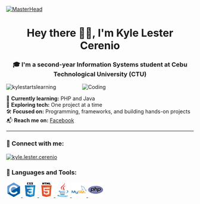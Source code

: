 [![MasterHead](https://user-images.githubusercontent.com/74038190/225813708-98b745f2-7d22-48cf-9150-083f1b00d6c9.gif)](https://github.com/kylestartslearning)

<h1 align="center">Hey there 👨‍💻, I'm Kyle Lester Cerenio</h1>
<h3 align="center">🎓 I'm a second-year Information Systems student at Cebu Technological University (CTU)</h3>

<img align="right" alt="Coding" width="300" src="https://user-images.githubusercontent.com/74038190/226127923-0e8b7792-7b3c-462b-951b-63c96ba1a5af.gif">

<p align="left"> 
  <img src="https://komarev.com/ghpvc/?username=kylestartslearning&label=Profile%20views&color=0e75b6&style=flat" alt="kylestartslearning" /> 
</p>

🌱 **Currently learning:** PHP and Java <br>
🚀 **Exploring tech:** One project at a time <br>
🛠️ **Focused on:** Programming, frameworks, and building hands-on projects <br>
📬 **Reach me on:** <a href="https://www.facebook.com/kyle.lester.cerenio">Facebook</a>

---

<h3 align="left">📱 Connect with me:</h3>
<p align="left">
<a href="https://facebook.com/kyle.lester.cerenio" target="blank">
  <img align="center" src="https://raw.githubusercontent.com/rahuldkjain/github-profile-readme-generator/master/src/images/icons/Social/facebook.svg" alt="kyle.lester.cerenio" height="30" width="40" />
</a>
</p>

<h3 align="left">🧰 Languages and Tools:</h3>
<p align="left"> 
  <a href="https://www.cprogramming.com/" target="_blank" rel="noreferrer"> 
    <img src="https://raw.githubusercontent.com/devicons/devicon/master/icons/c/c-original.svg" alt="C" width="40" height="40"/> 
  </a> 
  <a href="https://www.w3schools.com/css/" target="_blank" rel="noreferrer"> 
    <img src="https://raw.githubusercontent.com/devicons/devicon/master/icons/css3/css3-original-wordmark.svg" alt="CSS3" width="40" height="40"/> 
  </a> 
  <a href="https://www.w3.org/html/" target="_blank" rel="noreferrer"> 
    <img src="https://raw.githubusercontent.com/devicons/devicon/master/icons/html5/html5-original-wordmark.svg" alt="HTML5" width="40" height="40"/> 
  </a> 
  <a href="https://www.java.com" target="_blank" rel="noreferrer"> 
    <img src="https://raw.githubusercontent.com/devicons/devicon/master/icons/java/java-original.svg" alt="Java" width="40" height="40"/> 
  </a> 
  <a href="https://www.mysql.com/" target="_blank" rel="noreferrer"> 
    <img src="https://raw.githubusercontent.com/devicons/devicon/master/icons/mysql/mysql-original-wordmark.svg" alt="MySQL" width="40" height="40"/> 
  </a> 
  <a href="https://www.php.net" target="_blank" rel="noreferrer"> 
    <img src="https://raw.githubusercontent.com/devicons/devicon/master/icons/php/php-original.svg" alt="PHP" width="40" height="40"/> 
  </a> 
</p>
